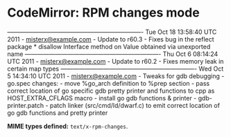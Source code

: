 CodeMirror: RPM changes mode
============================

——————————————————————- Tue Oct 18 13:58:40 UTC 2011 - misterx@example.com - Update to r60.3 - Fixes bug in the reflect package \* disallow Interface method on Value obtained via unexported name ——————————————————————- Thu Oct 6 08:14:24 UTC 2011 - misterx@example.com - Update to r60.2 - Fixes memory leak in certain map types ——————————————————————- Wed Oct 5 14:34:10 UTC 2011 - misterx@example.com - Tweaks for gdb debugging - go.spec changes: - move %go\_arch definition to %prep section - pass correct location of go specific gdb pretty printer and functions to cpp as HOST\_EXTRA\_CFLAGS macro - install go gdb functions & printer - gdb-printer.patch - patch linker (src/cmd/ld/dwarf.c) to emit correct location of go gdb functions and pretty printer

**MIME types defined:** `text/x-rpm-changes`.
